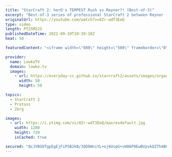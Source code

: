 ```yaml
---
title: "StarCraft 2: herO's TEMPEST Rush vs Reynor?! (Best-of-3)"
excerpt: "Best-of-3 series of professional StarCraft 2 between Reynor (Zerg) and herO (Protoss). In this series herO decides to play some very aggressive strategies, as he opts for a two base all-in in pretty much every match.  Massive blunder - Reynor vs herO: https://youtu.be/PPPrcODpgc8  Support my work on"
originalUrl: https://youtube.com/watch?v=8Zr-wdT3EeQ
type: video
length: PT25M22S
publishedDateTime: 2022-09-10T10:39:16Z
heat: 50

featuredContent: "<iframe width=\"800\" height=\"500\" frameborder=\"0\" src=\"https://www.youtube.com/embed/8Zr-wdT3EeQ\" allow=\"accelerometer; autoplay; encrypted-media; gyroscope; picture-in-picture\" allowfullscreen></iframe>"

provider:
  name: LowkoTV
  domain: lowko.tv
  images:
    - url: https://everyday-cc.github.io/starcraft2/assets/images/organizations/lowko.tv-50x50.jpg
      width: 50
      height: 50

topics:
  - StarCraft 2
  - Protoss
  - Zerg

images:
  - url: https://i.ytimg.com/vi/8Zr-wdT3EeQ/maxresdefault.jpg
    width: 1280
    height: 720
    isCached: true

secured: "QcJVBGOTgpEgEjFiPSB2kB/3QD8WniYL+oj6UvpG+vH86P0EwBVpvkQZTh4B6B9uZS2DeAG5O8yuNSoiX5lRodSDTfVXV1b+Y2KCwWo5I5kwjGLm35L8OpTktKrCXva+q/lAwzZvxImDe2VEEttbm05JBhsVtBr+BbQ9F6Tb9bl7ICEE7Mwcnw9MuN8VUXCao3LZ/Os0QogFts7KLkRfM76Ea2+AnKFxQjWUjKmmb9GaGuBmf9LMcrncjeR6f8VZXPPCHiDsRTRRgjjT+erLOWc6dK0ZB0We5KP8DHseC/OIYEb6TLcIB/QGLTXwIrJfY11dbWhzfgAxSejEsyMsgBFUmdJsbwXVsPrMcQhVwkWdQM+mFxhVrNHuV5egojIlM9KS6DJz/yIj/SU15K+QXEv0qfRPR8uLI4YF4aoTddk=;wvsAWqkVvBc9WfDiT/183Q=="
---
```


